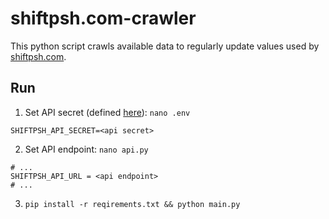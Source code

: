# shiftpsh.com-crawler

This python script crawls available data to regularly update values used by [shiftpsh.com](https://github.com/shiftpsh/shiftpsh.com).

## Run

1. Set API secret (defined [here](https://github.com/shiftpsh/shiftpsh.com)): `nano .env`

```
SHIFTPSH_API_SECRET=<api secret>
```

2. Set API endpoint:  `nano api.py`

```
# ...
SHIFTPSH_API_URL = <api endpoint>
# ...
```

3. `pip install -r reqirements.txt && python main.py`
